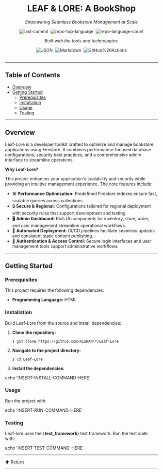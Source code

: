 <div class="border border-border rounded-lg bg-background p-6 shadow-sm"><div class="prose prose-sm md:prose-base lg:prose-lg max-w-none prose-headings:font-bold prose-a:text-blue-600" style="user-select: none;"><div id="top" class="">

<div align="center" class="text-center">
<h1>LEAF & LORE: A BookShop</h1>
<p><em>Empowering Seamless Bookstore Management at Scale</em></p>

<img alt="last-commit" src="https://img.shields.io/github/last-commit/KISHAN-Y/Leaf-Lore?style=flat&amp;logo=git&amp;logoColor=white&amp;color=0080ff" class="inline-block mx-1" style="margin: 0px 2px;">
<img alt="repo-top-language" src="https://img.shields.io/github/languages/top/KISHAN-Y/Leaf-Lore?style=flat&amp;color=0080ff" class="inline-block mx-1" style="margin: 0px 2px;">
<img alt="repo-language-count" src="https://img.shields.io/github/languages/count/KISHAN-Y/Leaf-Lore?style=flat&amp;color=0080ff" class="inline-block mx-1" style="margin: 0px 2px;">
<p><em>Built with the tools and technologies:</em></p>
<img alt="JSON" src="https://img.shields.io/badge/JSON-000000.svg?style=flat&amp;logo=JSON&amp;logoColor=white" class="inline-block mx-1" style="margin: 0px 2px;">
<img alt="Markdown" src="https://img.shields.io/badge/Markdown-000000.svg?style=flat&amp;logo=Markdown&amp;logoColor=white" class="inline-block mx-1" style="margin: 0px 2px;">
<img alt="GitHub%20Actions" src="https://img.shields.io/badge/GitHub%20Actions-2088FF.svg?style=flat&amp;logo=GitHub-Actions&amp;logoColor=white" class="inline-block mx-1" style="margin: 0px 2px;">
</div>
<br>
<hr>
<h2>Table of Contents</h2>
<ul class="list-disc pl-4 my-0">
<li class="my-0"><a href="#overview">Overview</a></li>
<li class="my-0"><a href="#getting-started">Getting Started</a>
<ul class="list-disc pl-4 my-0">
<li class="my-0"><a href="#prerequisites">Prerequisites</a></li>
<li class="my-0"><a href="#installation">Installation</a></li>
<li class="my-0"><a href="#usage">Usage</a></li>
<li class="my-0"><a href="#testing">Testing</a></li>
</ul>
</li>
</ul>
<hr>
<h2>Overview</h2>
<p>Leaf-Lore is a developer toolkit crafted to optimize and manage bookstore applications using Firestore. It combines performance-focused database configurations, security best practices, and a comprehensive admin interface to streamline operations.</p>
<p><strong>Why Leaf-Lore?</strong></p>
<p>This project enhances your application's scalability and security while providing an intuitive management experience. The core features include:</p>
<ul class="list-disc pl-4 my-0">
<li class="my-0">🛠️ <strong>Performance Optimization:</strong> Predefined Firestore indexes ensure fast, scalable queries across collections.</li>
<li class="my-0">🔒 <strong>Secure &amp; Regional:</strong> Configurations tailored for regional deployment with security rules that support development and testing.</li>
<li class="my-0">🖥️ <strong>Admin Dashboard:</strong> Rich UI components for inventory, store, order, and user management streamline operational workflows.</li>
<li class="my-0">🚀 <strong>Automated Deployment:</strong> CI/CD pipelines facilitate seamless updates and consistent static content publishing.</li>
<li class="my-0">🔑 <strong>Authentication &amp; Access Control:</strong> Secure login interfaces and user management tools support administrative workflows.</li>
</ul>
<hr>
<h2>Getting Started</h2>
<h3>Prerequisites</h3>
<p>This project requires the following dependencies:</p>
<ul class="list-disc pl-4 my-0">
<li class="my-0"><strong>Programming Language:</strong> HTML</li>
</ul>
<h3>Installation</h3>
<p>Build Leaf-Lore from the source and install dependencies:</p>
<ol>
<li class="my-0">
<p><strong>Clone the repository:</strong></p>
<pre><code class="language-sh">❯ git clone https://github.com/KISHAN-Y/Leaf-Lore
</code></pre>
</li>
<li class="my-0">
<p><strong>Navigate to the project directory:</strong></p>
<pre><code class="language-sh">❯ cd Leaf-Lore
</code></pre>
</li>
<li class="my-0">
<p><strong>Install the dependencies:</strong></p>
</li>
</ol>
<p>echo 'INSERT-INSTALL-COMMAND-HERE'</p>
<h3>Usage</h3>
<p>Run the project with:</p>
<p>echo 'INSERT-RUN-COMMAND-HERE'</p>
<h3>Testing</h3>
<p>Leaf-lore uses the {<strong>test_framework</strong>} test framework. Run the test suite with:</p>
<p>echo 'INSERT-TEST-COMMAND-HERE'</p>
<hr>
<div align="left" class=""><a href="#top">⬆ Return</a></div>
<hr></div></div></div>
